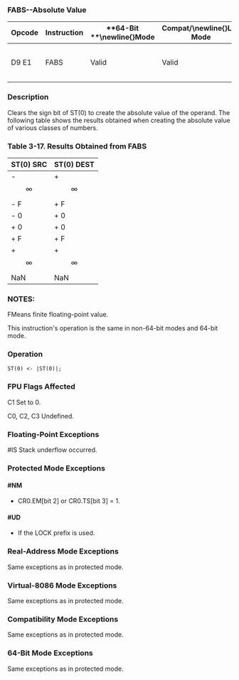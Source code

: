 ### FABS--Absolute Value


|**Opcode**|**Instruction**|**64-Bit **\newline{}**Mode**|**Compat/**\newline{}**Leg Mode**|**Description**|
|----------|---------------|-----------------------------|---------------------------------|---------------|
|D9 E1|FABS|Valid|Valid|Replace ST with its absolute value.|
### Description


Clears the sign bit of ST(0) to create the absolute value of the operand. The following table shows the results obtained when creating the absolute value of various classes of numbers.

### Table 3-17.  Results Obtained from FABS 


|**ST(0) SRC**|**ST(0) DEST**|
|-------------|--------------|
|- $$\infty$$|+ $$\infty$$|
|- F|+ F|
|- 0|+ 0|
|+ 0|+ 0|
|+ F|+ F|
|+ $$\infty$$|+ $$\infty$$|
|NaN|NaN |
### NOTES:


FMeans finite floating-point value.

This instruction's operation is the same in non-64-bit modes and 64-bit mode.


### Operation

```info-verb
ST(0) <- |ST(0)|;
```
### FPU Flags Affected


C1 Set to 0.

C0, C2, C3  Undefined.

### Floating-Point Exceptions


#IS Stack underflow occurred.


### Protected Mode Exceptions

#### #NM
* CR0.EM[bit 2] or CR0.TS[bit 3] = 1.

#### #UD
* If the LOCK prefix is used.

### Real-Address Mode Exceptions



Same exceptions as in protected mode.


### Virtual-8086 Mode Exceptions



Same exceptions as in protected mode.


### Compatibility Mode Exceptions



Same exceptions as in protected mode.


### 64-Bit Mode Exceptions



Same exceptions as in protected mode.

